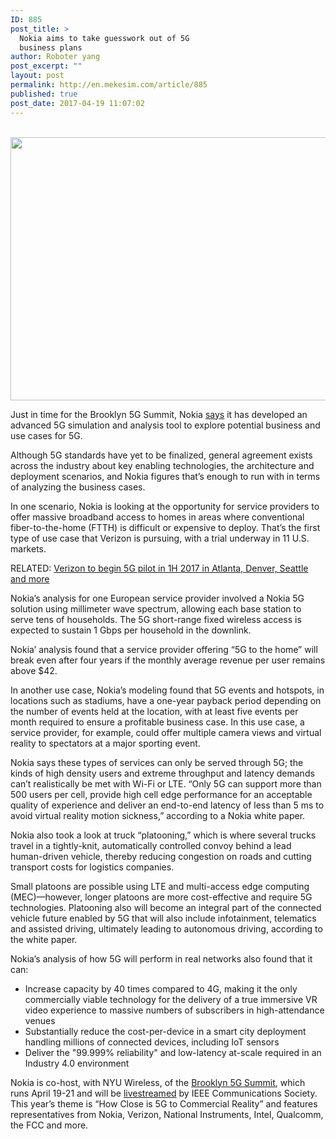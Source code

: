 ```yaml
---
ID: 885
post_title: >
  Nokia aims to take guesswork out of 5G
  business plans
author: Roboter yang
post_excerpt: ""
layout: post
permalink: http://en.mekesim.com/article/885
published: true
post_date: 2017-04-19 11:07:02
---
```

<div> <img class="alignnone size-full wp-image-887" src="http://en.mekesim.com/wp-content/uploads/2017/04/nokiatradeshow800_0.jpg" width="800" height="421" /></div>
<div>
<div>
<div>
<div>

Just in time for the Brooklyn 5G Summit, Nokia <a href="http://ift.tt/2pA7cop" shape="rect">says</a> it has developed an advanced 5G simulation and analysis tool to explore potential business and use cases for 5G.

Although 5G standards have yet to be finalized, general agreement exists across the industry about key enabling technologies, the architecture and deployment scenarios, and Nokia figures that’s enough to run with in terms of analyzing the business cases.

In one scenario, Nokia is looking at the opportunity for service providers to offer massive broadband access to homes in areas where conventional fiber-to-the-home (FTTH) is difficult or expensive to deploy. That’s the first type of use case that Verizon is pursuing, with a trial underway in 11 U.S. markets.

RELATED: <a href="http://ift.tt/2m7EXiw" shape="rect">Verizon to begin 5G pilot in 1H 2017 in Atlanta, Denver, Seattle and more</a>

Nokia’s analysis for one European service provider involved a Nokia 5G solution using millimeter wave spectrum, allowing each base station to serve tens of households. The 5G short-range fixed wireless access is expected to sustain 1 Gbps per household in the downlink.

Nokia’ analysis found that a service provider offering “5G to the home” will break even after four years if the monthly average revenue per user remains above $42.

In another use case, Nokia’s modeling found that 5G events and hotspots, in locations such as stadiums, have a one-year payback period depending on the number of events held at the location, with at least five events per month required to ensure a profitable business case. In this use case, a service provider, for example, could offer multiple camera views and virtual reality to spectators at a major sporting event.

Nokia says these types of services can only be served through 5G; the kinds of high density users and extreme throughput and latency demands can’t realistically be met with Wi-Fi or LTE. “Only 5G can support more than 500 users per cell, provide high cell edge performance for an acceptable quality of experience and deliver an end-to-end latency of less than 5 ms to avoid virtual reality motion sickness,” according to a Nokia white paper.

Nokia also took a look at truck “platooning,” which is where several trucks travel in a tightly-knit, automatically controlled convoy behind a lead human-driven vehicle, thereby reducing congestion on roads and cutting transport costs for logistics companies.

Small platoons are possible using LTE and multi-access edge computing (MEC)—however, longer platoons are more cost-effective and require 5G technologies. Platooning also will become an integral part of the connected vehicle future enabled by 5G that will also include infotainment, telematics and assisted driving, ultimately leading to autonomous driving, according to the white paper.

Nokia’s analysis of how 5G will perform in real networks also found that it can:
<ul>
 	<li>Increase capacity by 40 times compared to 4G, making it the only commercially viable technology for the delivery of a true immersive VR video experience to massive numbers of subscribers in high-attendance venues</li>
 	<li>Substantially reduce the cost-per-device in a smart city deployment handling millions of connected devices, including IoT sensors</li>
 	<li>Deliver the "99.999% reliability" and low-latency at-scale required in an Industry 4.0 environment</li>
</ul>
Nokia is co-host, with NYU Wireless, of the <a href="http://ift.tt/1Guq6SV" shape="rect">Brooklyn 5G Summit</a>, which runs April 19-21 and will be <a href="http://ift.tt/2pA3w6e" shape="rect">livestreamed</a> by IEEE Communications Society. This year’s theme is “How Close is 5G to Commercial Reality” and features representatives from Nokia, Verizon, National Instruments, Intel, Qualcomm, the FCC and more.

</div>
</div>
</div>
</div>